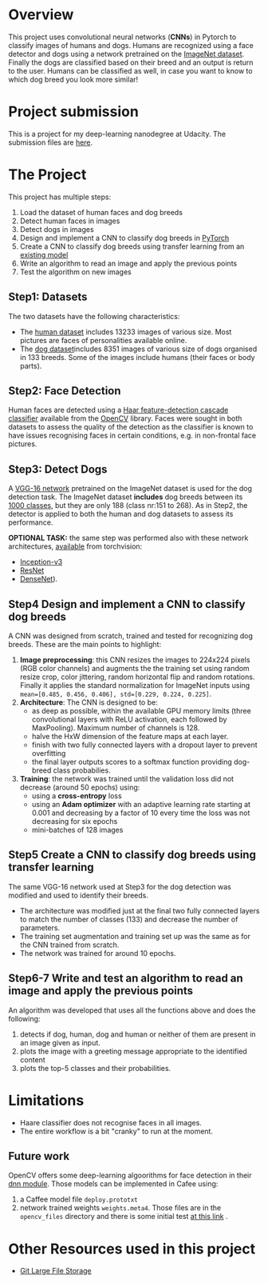 # Overview
This project uses convolutional neural networks (**CNNs**) in Pytorch to classify images of humans and dogs. 
Humans are recognized using a face detector and dogs using a network pretrained on the [ImageNet dataset](http://www.image-net.org/).
Finally the dogs are classified based on their breed and an output is return to the user.
Humans can be classified as well, in case you want to know to which dog breed you look more similar!

# Project submission
This is a project for my deep-learning nanodegree at Udacity.
The submission files are [here](https://github.com/modenaxe/dog-breed-classifier/tree/master/submission).


# The Project
This project has multiple steps:
1. Load the dataset of human faces and dog breeds
2. Detect human faces in images
3. Detect dogs in images
4. Design and implement a CNN to classify dog breeds in [PyTorch](https://pytorch.org)
5. Create a CNN to classify dog breeds using transfer learning from an [existing model](https://pytorch.org/docs/stable/torchvision/models.html) 
6. Write an algorithm to read an image and apply the previous points
7. Test the algorithm on new images

## Step1: Datasets
The two datasets have the following characteristics:
* The [human dataset](https://s3-us-west-1.amazonaws.com/udacity-aind/dog-project/lfw.zip) includes 13233 images of various size. Most pictures are faces of personalities available online.
* The [dog dataset](https://s3-us-west-1.amazonaws.com/udacity-aind/dog-project/dogImages.zip)includes 8351 images of various size of dogs organised in 133 breeds. Some of the images include humans (their faces or body parts).

## Step2: Face Detection
Human faces are detected using a [Haar feature-detection cascade classifier](https://docs.opencv.org/3.4/db/d28/tutorial_cascade_classifier.html) available from the [OpenCV](https://opencv.org) library.
Faces were sought in both datasets to assess the quality of the detection as the classifier is known to have issues recognising faces in certain conditions, e.g. in non-frontal face pictures.
 
## Step3: Detect Dogs
A [VGG-16 network](https://arxiv.org/abs/1409.1556) pretrained on the ImageNet dataset is used for the dog detection task.
The ImageNet dataset __includes__ dog breeds between its [1000 classes](https://gist.github.com/yrevar/942d3a0ac09ec9e5eb3a), but they are only 188 (class nr:151 to 268).
As in Step2, the detector is applied to both the human and dog datasets to assess its performance.

**OPTIONAL TASK:** the same step was performed also with these network architectures, [available](https://pytorch.org/docs/stable/torchvision/models.html) from torchvision:
* [Inception-v3](https://arxiv.org/abs/1512.00567) 
* [ResNet](https://arxiv.org/abs/1512.03385) 
* [DenseNet](https://arxiv.org/abs/1608.06993)).

## Step4 Design and implement a CNN to classify dog breeds
A CNN was designed from scratch, trained and tested for recognizing dog breeds.
These are the main points to highlight:
1. **Image preprocessing**:  this CNN resizes the images to 224x224 pixels (RGB color channels) and augments the the training set using random resize crop, color jittering, random horizontal flip and random rotations. 
Finally it applies the standard normalization for ImageNet inputs using `mean=[0.485, 0.456, 0.406], std=[0.229, 0.224, 0.225]`.
2. **Architecture**: The CNN is designed to be:
	* as deep as possible, within the available GPU memory limits (three convolutional layers with ReLU activation, each followed by MaxPooling). Maximum number of channels is 128.
	* halve the HxW dimension of the feature maps at each layer.
	* finish with two fully connected layers with a dropout layer to prevent overfitting 
	* the final layer outputs scores to a softmax function providing dog-breed class probabilies.
2. **Training**: the network was trained until the validation loss did not decrease (around 50 epochs) using:
	* using a **cross-entropy** loss
	* using an **Adam optimizer** with an adaptive learning rate starting at 0.001 and decreasing by a factor of 10 every time the loss was not decreasing for six epochs
	* mini-batches of 128 images	

## Step5 Create a CNN to classify dog breeds using transfer learning
The same VGG-16 network used at Step3 for the dog detection was modified and used to identify their breeds.
* The architecture was modified just at the final two fully connected layers to match the number of classes (133) and decrease the number of parameters.
* The training set augmentation and training set up was the same as for the CNN trained from scratch.
* The network was trained for around 10 epochs.

## Step6-7 Write and test an algorithm to read an image and apply the previous points
An algorithm was developed that uses all the functions above and does the following:
1. detects if dog, human, dog and human or neither of them are present in an image given as input.
2. plots the image with a greeting message appropriate to the identified content
3. plots the top-5 classes and their probabilities.

# Limitations
* Haare classifier does not recognise faces in all images.
* The entire workflow is a bit "cranky" to run at the moment.

## Future work
OpenCV offers some deep-learning algoorithms for face detection in their [dnn module](https://github.com/opencv/opencv/tree/master/samples/dnn/face_detector).
Those models can be implemented in Cafee using:
1. a Caffee model file `deploy.prototxt` 
2. network trained weights `weights.meta4`. 
Those files are in the `opencv_files` directory and there is some initial test [at this link](https://github.com/modenaxe/dog-breed-classifier/tree/master/opencv_dnn_face_detector) .

# Other Resources used in this project
* [Git Large File Storage](https://git-lfs.github.com/)
 
